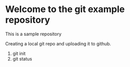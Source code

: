 # Welcome to the git example repository

This is a sample repository

Creating a local git repo and uploading it to github.
1. git init
2. git status
